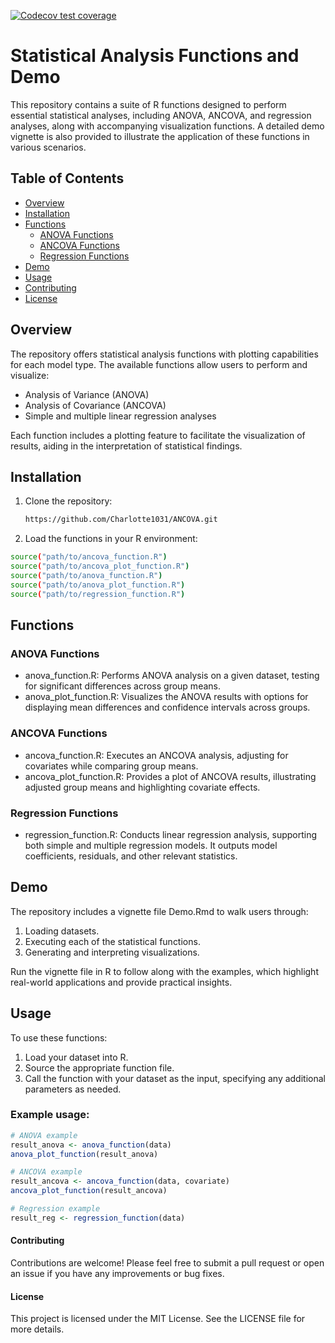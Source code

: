 <!-- badges: start -->
[![Codecov test coverage](https://codecov.io/gh/Charlotte1031/ANCOVA.xx/graph/badge.svg)](https://app.codecov.io/gh/Charlotte1031/ANCOVA.xx)
<!-- badges: end -->



# Statistical Analysis Functions and Demo

This repository contains a suite of R functions designed to perform essential statistical analyses, including ANOVA, ANCOVA, and regression analyses, along with accompanying visualization functions. A detailed demo vignette is also provided to illustrate the application of these functions in various scenarios.

## Table of Contents

- [Overview](#overview)
- [Installation](#installation)
- [Functions](#functions)
  - [ANOVA Functions](#anova-functions)
  - [ANCOVA Functions](#ancova-functions)
  - [Regression Functions](#regression-functions)
- [Demo](#demo)
- [Usage](#usage)
- [Contributing](#contributing)
- [License](#license)

## Overview

The repository offers statistical analysis functions with plotting capabilities for each model type. The available functions allow users to perform and visualize:
- Analysis of Variance (ANOVA)
- Analysis of Covariance (ANCOVA)
- Simple and multiple linear regression analyses

Each function includes a plotting feature to facilitate the visualization of results, aiding in the interpretation of statistical findings.

## Installation

1. Clone the repository:
   ```bash
   https://github.com/Charlotte1031/ANCOVA.git
   ```
2.	Load the functions in your R environment:

  ```bash
  source("path/to/ancova_function.R")
  source("path/to/ancova_plot_function.R")
  source("path/to/anova_function.R")
  source("path/to/anova_plot_function.R")
  source("path/to/regression_function.R")
  ```


## Functions

### ANOVA Functions

- anova_function.R: Performs ANOVA analysis on a given dataset, testing for significant differences across group means.
- anova_plot_function.R: Visualizes the ANOVA results with options for displaying mean differences and confidence intervals across groups.

### ANCOVA Functions

- ancova_function.R: Executes an ANCOVA analysis, adjusting for covariates while comparing group means.
- ancova_plot_function.R: Provides a plot of ANCOVA results, illustrating adjusted group means and highlighting covariate effects.

### Regression Functions

- regression_function.R: Conducts linear regression analysis, supporting both simple and multiple regression models. It outputs model coefficients, residuals, and other relevant statistics.

## Demo

The repository includes a vignette file Demo.Rmd to walk users through:

1.	Loading datasets.
2.	Executing each of the statistical functions.
3.	Generating and interpreting visualizations.

Run the vignette file in R to follow along with the examples, which highlight real-world applications and provide practical insights.

## Usage

To use these functions:

1.	Load your dataset into R.
2.	Source the appropriate function file.
3.	Call the function with your dataset as the input, specifying any additional parameters as needed.

### Example usage:

```r
# ANOVA example
result_anova <- anova_function(data)
anova_plot_function(result_anova)

# ANCOVA example
result_ancova <- ancova_function(data, covariate)
ancova_plot_function(result_ancova)

# Regression example
result_reg <- regression_function(data)
```

#### Contributing

Contributions are welcome! Please feel free to submit a pull request or open an issue if you have any improvements or bug fixes.

#### License

This project is licensed under the MIT License. See the LICENSE file for more details.

